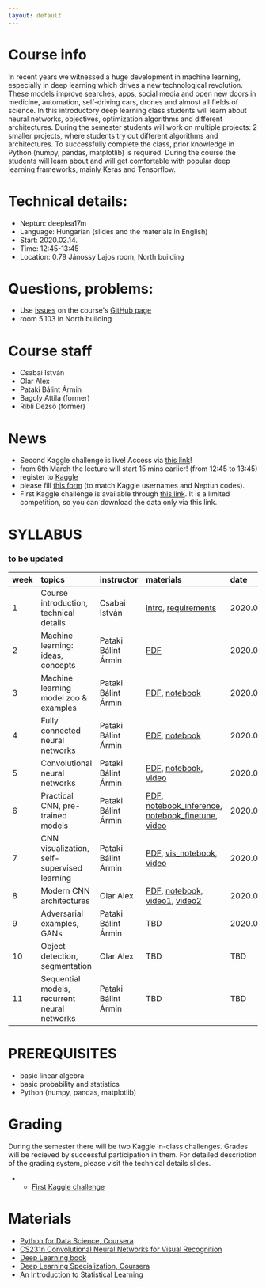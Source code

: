 ```yaml
---
layout: default
---
```


# Course info
In recent years we witnessed a huge development in machine learning, especially in deep learning which drives a new technological revolution. These models improve searches, apps, social media and open new doors in medicine, automation, self-driving cars, drones and almost all fields of science. In this introductory deep learning class students will learn about neural networks, objectives, optimization algorithms and different architectures. During the semester students will work on multiple projects: 2 smaller projects, where students try out different algorithms and architectures. To successfully complete the class, prior knowledge in Python (numpy, pandas, matplotlib) is required. During the course the students will learn about and will get comfortable with popular deep learning frameworks, mainly Keras and Tensorflow.

# Technical details:
- Neptun: deeplea17m
- Language: Hungarian (slides and the materials in English)
- Start: 2020.02.14.
- Time: 12:45-13:45
- Location: 0.79 Jánossy Lajos room, North building

# Questions, problems:
- Use [issues](https://guides.github.com/features/issues/) on the course's [GitHub page](https://github.com/patbaa/physdl/)
- room 5.103 in North building

# Course staff
 - Csabai István
 - Olar Alex
 - Pataki Bálint Ármin
 - Bagoly Attila (former)
 - Ribli Dezső (former)

# News
 - Second Kaggle challenge is live! Access via [this link](https://www.kaggle.com/t/75353561d50449c78936a39eb226894f)!
 - from 6th March the lecture will start 15 mins earlier! (from 12:45 to 13:45)
 - register to [Kaggle](https://www.kaggle.com/)
 - please fill [this form](https://docs.google.com/forms/d/e/1FAIpQLSe03Mx6xKUo1HD46aaU1WtlxbYvU_kBF9bXEkW1mmkQxvl-Yg/viewform?usp=sf_link) (to match Kaggle usernames and Neptun codes).
 - First Kaggle challenge is available through [this link](https://www.kaggle.com/t/93653e153ffb4114b96034c21010bc6e). It is a limited competition, so you can download the data only via this link.

# SYLLABUS
### to be updated

| week        | topics          | instructor | materials | date |
|:-------------|:------------------|:------|:------|:------|
|  1 | Course introduction, technical details         | Csabai István       | [intro](http://patbaa.web.elte.hu/physdl/01_intro.pdf), [requirements](http://patbaa.web.elte.hu/physdl/01_requirements.pdf) | 2020.02.14. |
|  2 | Machine learning: ideas, concepts              | Pataki Bálint Ármin | [PDF](http://patbaa.web.elte.hu/physdl/02_ml_intro.pdf) | 2020.02.21. |
|  3 | Machine learning model zoo & examples          | Pataki Bálint Ármin | [PDF](http://patbaa.web.elte.hu/physdl/03_ml_model_zoo.pdf), [notebook](https://colab.research.google.com/github/patbaa/demo_notebooks/blob/master/ML_model_zoo.ipynb) | 2020.02.28. |
|  4 | Fully connected neural networks                | Pataki Bálint Ármin | [PDF](http://patbaa.web.elte.hu/physdl/04_fully_connected.pdf), [notebook](https://colab.research.google.com/github/patbaa/demo_notebooks/blob/master/fully_connected.ipynb) | 2020.03.06. |
|  5 | Convolutional neural networks                  | Pataki Bálint Ármin | [PDF](http://patbaa.web.elte.hu/physdl/05_convolution_cnn.pdf), [notebook](https://colab.research.google.com/github/patbaa/demo_notebooks/blob/master/first_cnn.ipynb), [video](https://www.youtube.com/watch?v=MHG2_o83ZiQ) | 2020.03.27. |
|  6 | Practical CNN, pre-trained models              | Pataki Bálint Ármin | [PDF](http://patbaa.web.elte.hu/physdl/06_practical.pdf), [notebook_inference](https://colab.research.google.com/github/patbaa/demo_notebooks/blob/master/cnn_inference.ipynb), [notebook_finetune](https://colab.research.google.com/github/patbaa/demo_notebooks/blob/master/cnn_fine_tuning.ipynb), [video](https://youtu.be/OJSzO_M3P7Q) | 2020.04.03. |
|  7 | CNN visualization, self-supervised learning    | Pataki Bálint Ármin | [PDF](http://patbaa.web.elte.hu/physdl/07_cnn_vis_deeplea17em.pdf), [vis_notebook](https://github.com/patbaa/demo_notebooks/blob/master/CNN_vis.ipynb), [video](https://youtu.be/ivNm20oBraA) | 2020.04.17. |
|  8 | Modern CNN architectures                       | Olar Alex           | [PDF](http://patbaa.web.elte.hu/physdl/08_modern_cnn_architectures.pdf), [notebook](https://github.com/qbeer/small-projects/blob/master/08_modern_cnn_architectures/dl_architectures.ipynb), [video1](https://youtu.be/0QAnRurI2N8), [video2](https://youtu.be/0QaP2wcyAug) | 2020.04.24. |
|  9 | Adversarial examples, GANs                     | Pataki Bálint Ármin | TBD | 2020.05.01. |
| 10 | Object detection, segmentation                 | Olar Alex           | TBD | TBD |
| 11 | Sequential models, recurrent neural networks   | Pataki Bálint Ármin | TBD | TBD |

# PREREQUISITES
 - basic linear algebra
 - basic probability and statistics
 - Python (numpy, pandas, matplotlib)

# Grading
During the semester there will be two Kaggle in-class challenges. Grades will be recieved by successful participation in them. For detailed description of the grading system, please visit the technical details slides.
 -  - [First Kaggle challenge](https://www.kaggle.com/t/93653e153ffb4114b96034c21010bc6e)

# Materials
 - [Python for Data Science, Coursera](https://www.coursera.org/learn/python-for-applied-data-science)
 - [CS231n Convolutional Neural Networks for Visual Recognition](http://cs231n.stanford.edu/)
 - [Deep Learning book](http://www.deeplearningbook.org/)
 - [Deep Learning Specialization, Coursera](https://www.coursera.org/specializations/deep-learning)
 - [An Introduction to Statistical Learning](http://www-bcf.usc.edu/~gareth/ISL/)
